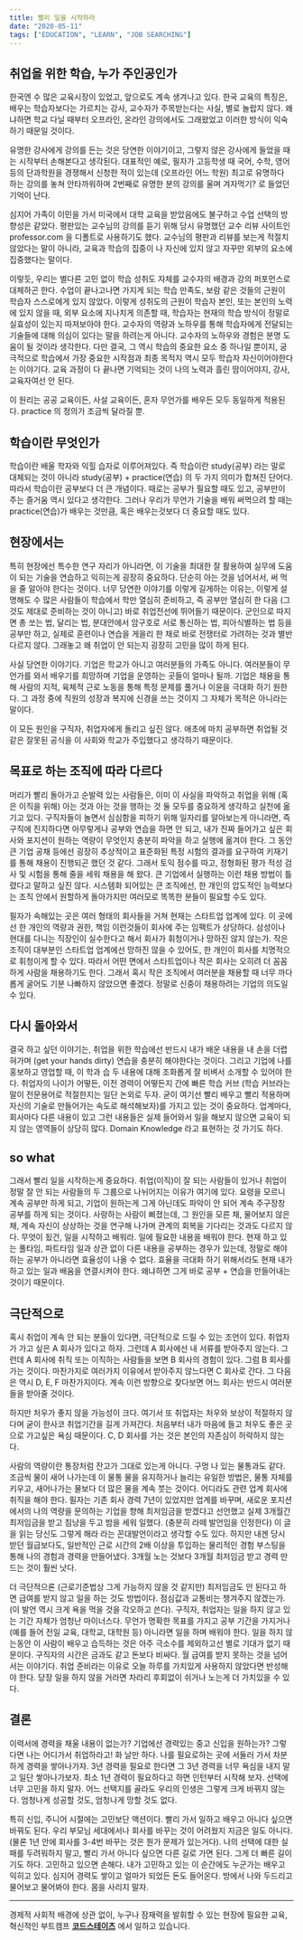 ```yaml
---
title: 빨리 일을 시작하라
date: "2020-05-11"
tags: ["EDUCATION", "LEARN", "JOB SEARCHING"]
---
```


## 취업을 위한 학습, 누가 주인공인가

한국엔 수 많은 교육시장이 있었고, 앞으로도 계속 생겨나고 있다. 한국 교육의 특징은, 배우는 학습자보다는 가르치는 강사, 교수자가 주목받는다는 사실, 별로 놀랍지 않다. 왜냐하면 학교 다닐 때부터 오프라인, 온라인 강의에서도 그래왔었고 이러한 방식이 익숙하기 때문일 것이다.

유명한 강사에게 강의를 든는 것은 당연한 이야기이고, 그렇지 않은 강사에게 들었을 때는 시작부터 손해본다고 생각된다. 대표적인 예로, 필자가 고등학생 때 국어, 수학, 영어 등의 단과학원을 경쟁해서 신청한 적이 있는데 (오프라인 어느 학원) 최고로 유명하다 하는 강의를 놓쳐 안타까워하며 2번째로 유명한 분의 강의를 울며 겨자먹기? 로 들었던 기억이 난다.

심지어 가족이 이민을 가서 미국에서 대학 교육을 받았음에도 불구하고 수업 선택의 방향성은 같았다. 평판있는 교수님의 강의를 듣기 위해 당시 유명했던 교수 리뷰 사이트인 professor.com 을 디폴트로 사용하기도 했다. 교수님의 평판과 리뷰를 보는게 적절치 않았다는 말이 아니라, 교육과 학습의 집중이 나 자신에 있지 않고 자꾸만 외부의 요소에 집중했다는 말이다.

이렇듯, 우리는 별다른 고민 없이 학습 성취도 자체를 교수자의 배경과 강의 퍼포먼스로 대체하곤 한다. 수업이 끝나고나면 가지게 되는 학습 만족도, 보람 같은 것들의 근원이 학습자 스스로에게 있지 않았다. 이렇게 성취도의 근원이 학습자 본인, 또는 본인의 노력에 있지 않을 때, 외부 요소에 지나치게 의존할 때, 학습자는 현재의 학습 방식이 정말로 실효성이 있는지 따져보아야 한다. 교수자의 역량과 노하우를 통해 학습자에게 전달되는 기술들에 대해 의심이 있다는 말을 하려는게 아니다. 교수자의 노하우와 경험은 분명 도움이 될 것이라 생각한다. 다만 결국, 그 역시 학습의 중요한 요소 중 하나일 뿐이지, 궁극적으로 학습에서 가장 중요한 시작점과 최종 목적지 역시 모두 학습자 자신이어야한다는 이야기다. 교육 과정이 다 끝나면 기억되는 것이 나의 노력과 흘린 땀이어야지, 강사, 교육자여선 안 된다.

이 원리는 공공 교육이든, 사설 교육이든, 혼자 무언가를 배우든 모두 동일하게 적용된다. practice 의 정의가 조금씩 달라질 뿐.

## 학습이란 무엇인가

학습이란 배울 학자와 익힐 습자로 이루어져있다. 즉 학습이란 study(공부) 라는 말로 대체되는 것이 아니라 study(공부) + practice(연습) 의 두 가지 의미가 합쳐진 단어다. 따라서 학습이란 공부보다 더 큰 개념이다. 때로는 공부가 필요할 때도 있고, 공부만이 주는 즐거움 역시 있다고 생각한다. 그러나 우리가 무언가 기술을 배워 써먹으려 할 때는 practice(연습)가 배우는 것만큼, 혹은 배우는것보다 더 중요할 때도 있다.

## 현장에서는

특히 현장에선 특수한 연구 자리가 아니라면, 이 기술을 최대한 잘 활용하여 실무에 도움이 되는 기술을 연습하고 익히는게 굉장히 중요하다. 단순히 아는 것을 넘어서서, 써 먹을 줄 알아야 한다는 것이다. 너무 당연한 이야기를 이렇게 길게하는 이유는, 이렇게 설명해도 수 많은 사람들이 학습에서 학만 열심히 준비하고, 즉 공부만 열심히 한 다음 (그것도 제대로 준비하는 것이 아니고) 바로 취업전선에 뛰어들기 때문이다. 군인으로 따지면 총 쏘는 법, 달리는 법, 분대안에서 암구호로 서로 통신하는 법, 피아식별하는 법 등을 공부만 하고, 실제로 훈련이나 연습을 게을리 한 채로 바로 전쟁터로 가려하는 것과 별반 다르지 않다. 그래놓고 왜 취업이 안 되는지 굉장히 고민을 많이 하게 된다.

사실 당연한 이야기다. 기업은 학교가 아니고 여러분들의 가족도 아니다. 여러분들이 무언가를 와서 배우기를 희망하며 기업을 운영하는 곳들이 얼마나 될까. 기업은 채용을 통해 사람의 지적, 육체적 근로 노동을 통해 특정 문제를 풀거나 이윤을 극대화 하기 원한다. 그 과정 중에 직원의 성장과 복지에 신경을 쓰는 것이지 그 자체가 목적은 아니라는 말이다.

이 모든 원인을 구직자, 취업자에게 돌리고 싶진 않다. 애초에 마치 공부하면 취업될 것 같은 잘못된 공식을 이 사회와 학교가 주입했다고 생각하기 때문이다.

## 목표로 하는 조직에 따라 다르다

머리가 빨리 돌아가고 순발력 있는 사람들은, 이미 이 사실을 파악하고 취업을 위해 (혹은 이직을 위해) 아는 것과 아는 것을 행하는 것 둘 모두를 중요하게 생각하고 실천에 옮기고 있다. 구직자들이 놀면서 심심함을 피하기 위해 일자리를 알아보는게 아니라면, 즉 구직에 진지하다면 아무렇게나 공부와 연습을 하면 안 되고, 내가 진짜 들어가고 싶은 회사와 포지션이 원하는 역량이 무엇인지 충분히 파악을 하고 실행에 옮겨야 한다. 그 동안 큰 기업 공채 등에선 굉장히 추상적이고 표준화된 특정 시험의 결과를 요구하여 키재기를 통해 채용이 진행되곤 했던 것 같다. 그래서 토익 점수를 따고, 정형화된 평가 적성 검사 및 시험을 통해 줄을 세워 채용을 해 왔다. 큰 기업에서 실행하는 이런 채용 방법이 틀렸다고 말하고 싶진 않다. 시스템화 되어있는 큰 조직에선, 한 개인의 압도적인 능력보다는 조직 안에서 원할하게 돌아가지만 여러모로 똑똑한 분들이 필요할 수도 있다.

필자가 속해있는 곳은 여러 형태의 회사들을 거쳐 현재는 스타트업 업계에 있다. 이 곳에선 한 개인의 역량과 권한, 책임 이런것들이 회사에 주는 임팩트가 상당하다. 삼성이나 현대를 다니는 직장인이 실수한다고 해서 회사가 휘청이거나 망하진 않지 않는가. 작은 조직이 대부분인 스타트업 업계에선 망하진 않을 수 있어도, 한 개인이 회사를 치명적으로 휘청이게 할 수 있다. 따라서 어떤 면에서 스타트업이나 작은 회사는 오히려 더 꼼꼼하게 사람을 채용하기도 한다. 그래서 혹시 작은 조직에서 여러분을 채용할 때 너무 까다롭게 굴어도 기분 나빠하지 않았으면 좋겠다. 정말로 신중이 채용하려는 기업의 의도일 수 있다.

## 다시 돌아와서

결국 하고 싶던 이야기는, 취업을 위한 학습에선 반드시 내가 배운 내용을 내 손을 더렵혀가며 (get your hands dirty) 연습을 충분히 해야한다는 것이다. 그리고 기업에 나를 홍보하고 영업할 때, 이 학과 습 두 내용에 대해 조화롭게 잘 비벼서 소개할 수 있어야 한다. 취업자의 나이가 어떻든, 이전 경력이 어떻든지 간에 빠른 학습 커브 (학습 커브라는 말이 전문용어로 적절한지는 일단 논외로 두자. 굳이 여기선 빨리 배우고 빨리 적용하며 자신의 기술로 만들어가는 속도로 해석해보자)를 가지고 있는 것이 중요하다. 업계마다, 회사마다 다른 내용이 있고 그런 내용들은 실제 들어와서 일을 해보지 않으면 교육이 되지 않는 영역들이 상당히 많다. Domain Knowledge 라고 표현하는 것 가기도 하다.

## so what

그래서 빨리 일을 시작하는게 중요하다. 취업(이직)이 잘 되는 사람들이 있거나 취업이 정말 잘 안 되는 사람들의 두 그룹으로 나뉘어지는 이유가 여기에 있다. 요령을 모르니 계속 공부만 하게 되고, 기업이 원하는게 그게 아닌데도 파악이 안 되어 계속 주구장창 공부를 하게 되는 것이다. 사랑하는 사람이 삐졌는데, 그 원인을 모른 채, 물어보지 않은 채, 계속 자신이 상상하는 것을 연구해 나가며 관계의 회복을 기다리는 것과도 다르지 않다. 무엇이 됬건, 일을 시작하고 배워라. 일에 필요한 내용을 배워야 한다. 현재 하고 있는 풀타임, 파트타임 일과 상관 없이 다른 내용을 공부하는 경우가 있는데, 정말로 해야 하는 공부가 아니라면 효율성이 나올 수 없다. 효율을 극대화 하기 위해서라도 현재 내가 하고 있는 일과 배움을 연결시켜야 한다. 왜냐하면 그게 바로 공부 + 연습을 만들어내는 것이기 때문이다.

## 극단적으로

혹시 취업이 계속 안 되는 분들이 있다면, 극단적으로 드릴 수 있는 조언이 있다. 취업자가 가고 싶은 A 회사가 있다고 하자. 그런데 A 회사에선 내 서류를 받아주지 않는다. 그런데 A 회사에 취직 또는 이직하는 사람들을 보면 B 회사의 경험이 있다. 그럼 B 회사를 가는 것이다. 마찬가지로 여러가지 이유에서 받아주지 않느다면 C 회사로 간다. 그 다음은 역시 D, E, F 마찬가지이다. 계속 이런 방향으로 찾다보면 어느 회사는 반드시 여러분들을 받아줄 것이다.

하지만 처우가 좋지 않을 가능성이 크다. 여기서 또 취업자는 처우와 보상이 적절하지 않다며 굳이 한사코 취업기간을 길게 가져간다. 처음부터 내가 마음에 들고 처우도 좋은 곳으로 가고싶은 욕심 때문이다. C, D 회사를 가는 것은 본인의 자존심이 허락하지 않는다.

사람의 역량이란 통장처럼 잔고가 그대로 있는게 아니다. 구멍 나 있는 물통과도 같다. 조금씩 물이 새어 나가는데 이 물통 물을 유지하거나 늘리는 유일한 방법은, 물통 자체를 키우고, 새어나가는 물보다 더 많은 물을 계속 붓는 것이다. 어디라도 관련 업계 회사에 취직을 해야 한다. 필자는 기존 회사 경력 7년이 있었지만 업계를 바꾸며, 새로운 포지션에서의 나의 역량을 문의하는 기업을 향해 최저임금을 받겠다고 선언했고 실제 3개월간 최저임금을 받고 침낭을 두고 밤을 세워 일했다. (충분히 라떼 발언임을 인정한다) 이 글을 읽는 당신도 그렇게 해라 라는 꼰대발언이라고 생각할 수도 있다. 하지만 내겐 당시 받던 월급보다도, 일반적인 근로 시간의 2배 이상을 투입하는 물리적인 경험 부스팅을 통해 나의 경험과 경력을 만들어냈다. 3개월 노는 것보다 3개월 최저임금 받고 경력 만드는 것이 훨씬 낫다.

더 극단적으론 (근로기준법상 그게 가능하지 않을 것 같지만) 최저임금도 안 된다고 하면 급여를 받지 않고 일을 하는 것도 방법이다. 점심값과 교통비는 챙겨주지 않겠는가. (이 발언 역시 크게 욕을 먹을 것을 각오하고 쓴다). 구직자, 취업자는 일을 하지 않고 있는 기간 자체가 엄청난 마이너스다. 무언가 명확한 목표를 가지고 공부 기간을 가지거나 (예를 들어 전일 교육, 대학교, 대학원 등) 아니라면 일을 하며 배워야 한다. 일을 하지 않는동안 이 사람이 배우고 습득하는 것은 아주 극소수를 제외하고선 별로 기대가 없기 때문이다. 구직자의 시간은 금과도 같고 돈보다 비싸다. 월 급여를 받지 못하는 것을 넘어서는 이야기다. 취업 준비라는 이유로 오늘 하루를 가치있게 사용하지 않았다면 반성해야 한다. 당장 일을 하지 않을 거라면 차라리 후회없이 쉬거나 노는게 더 가치있을 수 있다.

## 결론

이력서에 경력을 채울 내용이 없는가? 기업에선 경력있는 중고 신입을 원하는가? 그렇다면 나는 어디가서 취업하라고! 화 날만 하다. 나를 필요로하는 곳에 서둘러 가서 차분하게 경력을 쌓아나가자. 3년 경력을 필요로 한다면 그 3년 경력을 너무 욕심을 내지 말고 일단 쌓아나가보자. 최소 1년 경력이 필요하다고 하면 인턴부터 시작해 보자. 선택에 너무 고민을 하지 말자. 어느 선택지를 골라도 우리의 인생은 그렇게 크게 바뀌지 않는다. 엄청나게 성공할 것도, 엄청나게 망할 것도 없다.

특히 신입, 주니어 시절에는 고민보단 액션이다. 빨리 가서 일하고 배우고 아니다 싶으면 바꿔도 된다. 우리 부모님 세대에서나 회사를 바꾸는 것이 어려웠지 지금은 일도 아니다. (물론 1년 안에 회사를 3-4번 바꾸는 것은 뭔가 문제가 있는거다). 나의 선택에 대한 실패를 두려워하지 말고, 빨리 가서 아니다 싶으면 다른 길로 가면 된다. 그게 더 빠른 길이기도 하다. 고민하고 있으면 손해다. 내가 고민하고 있는 이 순간에도 누군가는 배우고 익히고 있다. 심지어 경력도 쌓이고 얼마가 되었든 돈도 들어온다. 방에서 나와 두드리고 물어보고 물어봐야 한다. 몸을 사리지 말자.

---

경제적 사회적 배경에 상관 없이, 누구나 잠재력을 발휘할 수 있는 현장에 필요한 교육, 혁신적인 부트캠프 [**코드스테이츠**](https://bit.ly/31Qztga) 에서 일하고 있습니다.
